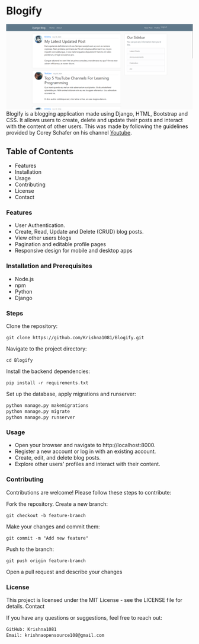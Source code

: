 # Blogify
![Screenshot](https://github.com/Krishna1081/Blogify/blob/main/Blogging%20Application%20Image.png)
Blogify is a blogging application made using Django, HTML, Bootstrap and CSS. It allows users to create, delete and update their posts and interact with the content of other users. This was made by following the guidelines provided by Corey Schafer on his channel [Youtube](https://youtube.com/playlist?list=PL-osiE80TeTtoQCKZ03TU5fNfx2UY6U4p&si=V4OhbYLW9s-KipZN). 

## Table of Contents
- Features
- Installation
- Usage
- Contributing
- License
- Contact

### Features
- User Authentication.
- Create, Read, Update and Delete (CRUD) blog posts.
- View other users blogs
- Pagination and editable profile pages
- Responsive design for mobile and desktop apps

### Installation and Prerequisites
- Node.js
- npm
- Python
- Django

### Steps

Clone the repository:

    git clone https://github.com/Krishna1081/Blogify.git

Navigate to the project directory:

    cd Blogify

Install the backend dependencies:

    pip install -r requirements.txt

Set up the database, apply migrations and runserver:

    python manage.py makemigrations
    python manage.py migrate
    python manage.py runserver


### Usage
- Open your browser and navigate to http://localhost:8000.
- Register a new account or log in with an existing account.
- Create, edit, and delete blog posts.
- Explore other users' profiles and interact with their content.


### Contributing
Contributions are welcome! Please follow these steps to contribute:

Fork the repository.
Create a new branch:

    git checkout -b feature-branch

Make your changes and commit them:

    git commit -m "Add new feature"

Push to the branch:

    git push origin feature-branch

Open a pull request and describe your changes


### License

This project is licensed under the MIT License - see the LICENSE file for details.
Contact

If you have any questions or suggestions, feel free to reach out:

    GitHub: Krishna1081
    Email: krishnaopensource108@gmail.com
